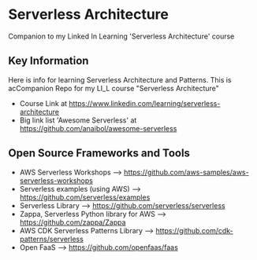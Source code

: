 # Serverless Architecture

Companion to my Linked In Learning 'Serverless Architecture' course

## Key Information
Here is info for learning Serverless Architecture and Patterns. This is acCompanion Repo for my LI_L course "Serverless Architecture"
- Course Link at https://www.linkedin.com/learning/serverless-architecture
- Big link list 'Awesome Serverless' at https://github.com/anaibol/awesome-serverless

## Open Source Frameworks and Tools
- AWS Serverless Workshops --> https://github.com/aws-samples/aws-serverless-workshops
- Serverless examples (using AWS) --> https://github.com/serverless/examples
- Serverless Library --> https://github.com/serverless/serverless
- Zappa, Serverless Python library for AWS --> https://github.com/zappa/Zappa
- AWS CDK Serverless Patterns Library --> https://github.com/cdk-patterns/serverless
- Open FaaS --> https://github.com/openfaas/faas
